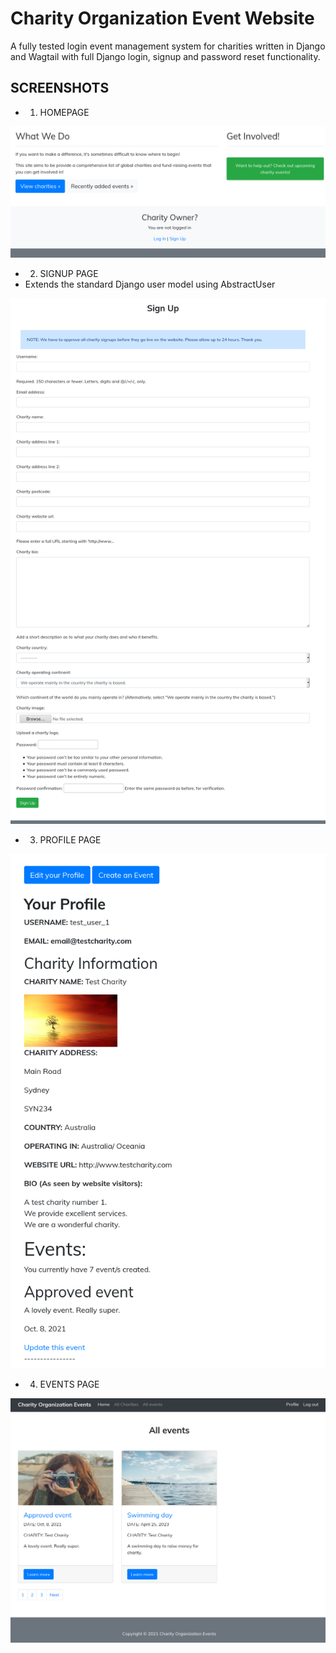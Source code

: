 # Charity Organization Event Website

A fully tested login event management system for charities written in Django and Wagtail with full Django login, signup and password reset functionality.

## SCREENSHOTS
- 1. HOMEPAGE

![homepage](https://github.com/richardgourley/charity-organization-event-website/blob/main/sreenshots/homepage.png)

- 2. SIGNUP PAGE 
- Extends the standard Django user model using AbstractUser

![signuppage](https://github.com/richardgourley/charity-organization-event-website/blob/main/sreenshots/signuppage.png)

- 3. PROFILE PAGE 

![profilepage](https://github.com/richardgourley/charity-organization-event-website/blob/main/sreenshots/profilepage.png)

- 4. EVENTS PAGE 

![eventspage](https://github.com/richardgourley/charity-organization-event-website/blob/main/sreenshots/events.png)
